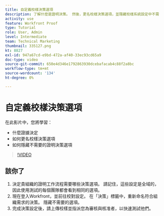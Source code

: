 ```yaml
---
title: 自定義校樣決策選項
description: 了解什麼是證明決策。 然後，更名校樣決策選項，並隱藏校樣系統設定中不需要的選項。
activity: use
feature: Workfront Proof
type: Tutorial
role: User, Admin
level: Intermediate
team: Technical Marketing
thumbnail: 335127.png
kt: 8827
exl-id: 947a67cd-e9bd-472a-af40-33ec93cd65a9
doc-type: video
source-git-commit: 650e4d346e1792863930dcebafacab4c88f2a8bc
workflow-type: tm+mt
source-wordcount: '134'
ht-degree: 0%

---
```


# 自定義校樣決策選項

在此影片中，您將學習：

* 什麼證據決定
* 如何更名校樣決策選項
* 如何隱藏不需要的證明決策選項

>[!VIDEO](https://video.tv.adobe.com/v/335127/?quality=12&learn=on)

## 該你了

1. 決定貴組織的證明工作流程需要哪些決策選項。 請記住，這些設定是全域的，因此使用測試的每個團隊都會看到相同的選項。
1. 現在登入Workfront，並前往校對設定。 在「決策」標籤中，重新命名符合組織需求的決策。 隱藏不需要的選項。
1. 完成決策設定後，請上傳校樣並指派您為審核與核准者，以快速測試他們。


<!--
Lean More URLs
-->
